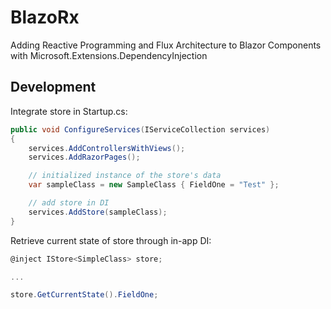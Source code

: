# BlazoRx

Adding Reactive Programming and Flux Architecture to Blazor Components with Microsoft.Extensions.DependencyInjection

## Development

Integrate store in Startup.cs:

```csharp
public void ConfigureServices(IServiceCollection services)
{
    services.AddControllersWithViews();
    services.AddRazorPages();

    // initialized instance of the store's data
    var sampleClass = new SampleClass { FieldOne = "Test" };

    // add store in DI
    services.AddStore(sampleClass);
}
```

Retrieve current state of store through in-app DI:

```csharp
@inject IStore<SimpleClass> store;

...

store.GetCurrentState().FieldOne;

```
